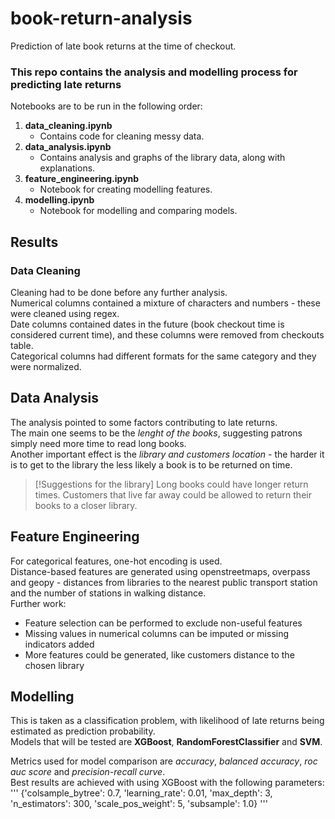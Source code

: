 # book-return-analysis
Prediction of late book returns at the time of checkout.

### This repo contains the analysis and modelling process for predicting late returns
Notebooks are to be run in the following order:

1. **data_cleaning.ipynb**
   - Contains code for cleaning messy data.
2. **data_analysis.ipynb**
   - Contains analysis and graphs of the library data, along with explanations.
3. **feature_engineering.ipynb**
   - Notebook for creating modelling features.
4. **modelling.ipynb**
   - Notebook for modelling and comparing models.

## Results

### Data Cleaning
Cleaning had to be done before any further analysis.<br/>
Numerical columns contained a mixture of characters and numbers - these were cleaned using regex.<br/>
Date columns contained dates in the future (book checkout time is considered current time), and these columns were removed from checkouts table.<br/>
Categorical columns had different formats for the same category and they were normalized.

## Data Analysis
The analysis pointed to some factors contributing to late returns.<br/>
The main one seems to be the *lenght of the books*, suggesting patrons simply need more time to read long books.<br/>
Another important effect is the *library and customers location* - the harder it is to get to the library the less likely a book is to be returned on time.
> [!Suggestions for the library]
> Long books could have longer return times. Customers that live far away could be allowed to return their books to a closer library.

## Feature Engineering
For categorical features, one-hot encoding is used.<br/>
Distance-based features are generated using openstreetmaps, overpass and geopy - distances from libraries to the nearest public transport station and the number of stations in walking distance.<br/>
Further work:
- Feature selection can be performed to exclude non-useful features
- Missing values in numerical columns can be imputed or missing indicators added
- More features could be generated, like customers distance to the chosen library

## Modelling
This is taken as a classification problem, with likelihood of late returns being estimated as prediction probability.<br/>
Models that will be tested are **XGBoost**, **RandomForestClassifier** and **SVM**.<br/>

Metrics used for model comparison are *accuracy*, *balanced accuracy*, *roc auc score* and *precision-recall curve*.<br/>
Best results are achieved with using XGBoost with the following parameters:
'''
{'colsample_bytree': 0.7, 'learning_rate': 0.01, 'max_depth': 3, 'n_estimators': 300, 'scale_pos_weight': 5, 'subsample': 1.0}
'''

